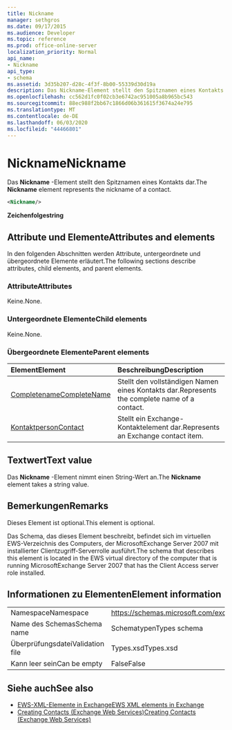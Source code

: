 ```yaml
---
title: Nickname
manager: sethgros
ms.date: 09/17/2015
ms.audience: Developer
ms.topic: reference
ms.prod: office-online-server
localization_priority: Normal
api_name:
- Nickname
api_type:
- schema
ms.assetid: 3d35b207-d28c-4f3f-8b00-55339d30d19a
description: Das Nickname-Element stellt den Spitznamen eines Kontakts dar.
ms.openlocfilehash: cc562d1fc0f02cb3e6742ac951005a8b965bc543
ms.sourcegitcommit: 88ec988f2bb67c1866d06b361615f3674a24e795
ms.translationtype: MT
ms.contentlocale: de-DE
ms.lasthandoff: 06/03/2020
ms.locfileid: "44466801"
---
```

# <a name="nickname"></a><span data-ttu-id="e2137-103">Nickname</span><span class="sxs-lookup"><span data-stu-id="e2137-103">Nickname</span></span>

<span data-ttu-id="e2137-104">Das **Nickname** -Element stellt den Spitznamen eines Kontakts dar.</span><span class="sxs-lookup"><span data-stu-id="e2137-104">The **Nickname** element represents the nickname of a contact.</span></span> 
  
```xml
<Nickname/>
```

<span data-ttu-id="e2137-105">**Zeichenfolge**</span><span class="sxs-lookup"><span data-stu-id="e2137-105">**string**</span></span>

## <a name="attributes-and-elements"></a><span data-ttu-id="e2137-106">Attribute und Elemente</span><span class="sxs-lookup"><span data-stu-id="e2137-106">Attributes and elements</span></span>

<span data-ttu-id="e2137-107">In den folgenden Abschnitten werden Attribute, untergeordnete und übergeordnete Elemente erläutert.</span><span class="sxs-lookup"><span data-stu-id="e2137-107">The following sections describe attributes, child elements, and parent elements.</span></span>
  
### <a name="attributes"></a><span data-ttu-id="e2137-108">Attribute</span><span class="sxs-lookup"><span data-stu-id="e2137-108">Attributes</span></span>

<span data-ttu-id="e2137-109">Keine.</span><span class="sxs-lookup"><span data-stu-id="e2137-109">None.</span></span>
  
### <a name="child-elements"></a><span data-ttu-id="e2137-110">Untergeordnete Elemente</span><span class="sxs-lookup"><span data-stu-id="e2137-110">Child elements</span></span>

<span data-ttu-id="e2137-111">Keine.</span><span class="sxs-lookup"><span data-stu-id="e2137-111">None.</span></span>
  
### <a name="parent-elements"></a><span data-ttu-id="e2137-112">Übergeordnete Elemente</span><span class="sxs-lookup"><span data-stu-id="e2137-112">Parent elements</span></span>

|<span data-ttu-id="e2137-113">**Element**</span><span class="sxs-lookup"><span data-stu-id="e2137-113">**Element**</span></span>|<span data-ttu-id="e2137-114">**Beschreibung**</span><span class="sxs-lookup"><span data-stu-id="e2137-114">**Description**</span></span>|
|:-----|:-----|
|[<span data-ttu-id="e2137-115">Completename</span><span class="sxs-lookup"><span data-stu-id="e2137-115">CompleteName</span></span>](completename.md) <br/> |<span data-ttu-id="e2137-116">Stellt den vollständigen Namen eines Kontakts dar.</span><span class="sxs-lookup"><span data-stu-id="e2137-116">Represents the complete name of a contact.</span></span>  <br/> |
|[<span data-ttu-id="e2137-117">Kontaktperson</span><span class="sxs-lookup"><span data-stu-id="e2137-117">Contact</span></span>](contact.md) <br/> |<span data-ttu-id="e2137-118">Stellt ein Exchange-Kontaktelement dar.</span><span class="sxs-lookup"><span data-stu-id="e2137-118">Represents an Exchange contact item.</span></span>  <br/> |
   
## <a name="text-value"></a><span data-ttu-id="e2137-119">Textwert</span><span class="sxs-lookup"><span data-stu-id="e2137-119">Text value</span></span>

<span data-ttu-id="e2137-120">Das **Nickname** -Element nimmt einen String-Wert an.</span><span class="sxs-lookup"><span data-stu-id="e2137-120">The **Nickname** element takes a string value.</span></span> 
  
## <a name="remarks"></a><span data-ttu-id="e2137-121">Bemerkungen</span><span class="sxs-lookup"><span data-stu-id="e2137-121">Remarks</span></span>

<span data-ttu-id="e2137-122">Dieses Element ist optional.</span><span class="sxs-lookup"><span data-stu-id="e2137-122">This element is optional.</span></span>
  
<span data-ttu-id="e2137-123">Das Schema, das dieses Element beschreibt, befindet sich im virtuellen EWS-Verzeichnis des Computers, der MicrosoftExchange Server 2007 mit installierter Clientzugriff-Serverrolle ausführt.</span><span class="sxs-lookup"><span data-stu-id="e2137-123">The schema that describes this element is located in the EWS virtual directory of the computer that is running MicrosoftExchange Server 2007 that has the Client Access server role installed.</span></span>
  
## <a name="element-information"></a><span data-ttu-id="e2137-124">Informationen zu Elementen</span><span class="sxs-lookup"><span data-stu-id="e2137-124">Element information</span></span>

|||
|:-----|:-----|
|<span data-ttu-id="e2137-125">Namespace</span><span class="sxs-lookup"><span data-stu-id="e2137-125">Namespace</span></span>  <br/> |https://schemas.microsoft.com/exchange/services/2006/types  <br/> |
|<span data-ttu-id="e2137-126">Name des Schemas</span><span class="sxs-lookup"><span data-stu-id="e2137-126">Schema name</span></span>  <br/> |<span data-ttu-id="e2137-127">Schematypen</span><span class="sxs-lookup"><span data-stu-id="e2137-127">Types schema</span></span>  <br/> |
|<span data-ttu-id="e2137-128">Überprüfungsdatei</span><span class="sxs-lookup"><span data-stu-id="e2137-128">Validation file</span></span>  <br/> |<span data-ttu-id="e2137-129">Types.xsd</span><span class="sxs-lookup"><span data-stu-id="e2137-129">Types.xsd</span></span>  <br/> |
|<span data-ttu-id="e2137-130">Kann leer sein</span><span class="sxs-lookup"><span data-stu-id="e2137-130">Can be empty</span></span>  <br/> |<span data-ttu-id="e2137-131">False</span><span class="sxs-lookup"><span data-stu-id="e2137-131">False</span></span>  <br/> |
   
## <a name="see-also"></a><span data-ttu-id="e2137-132">Siehe auch</span><span class="sxs-lookup"><span data-stu-id="e2137-132">See also</span></span>

- [<span data-ttu-id="e2137-133">EWS-XML-Elemente in Exchange</span><span class="sxs-lookup"><span data-stu-id="e2137-133">EWS XML elements in Exchange</span></span>](ews-xml-elements-in-exchange.md)
- [<span data-ttu-id="e2137-134">Creating Contacts (Exchange Web Services)</span><span class="sxs-lookup"><span data-stu-id="e2137-134">Creating Contacts (Exchange Web Services)</span></span>](https://msdn.microsoft.com/library/4845917e-70d1-481c-bbd7-011ec6571789%28Office.15%29.aspx)

